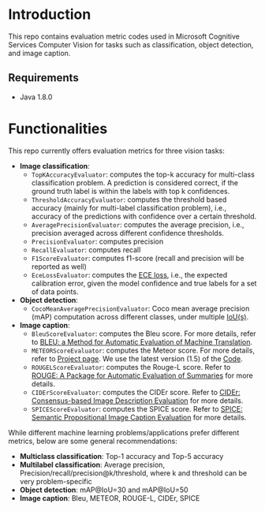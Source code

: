 # Introduction
This repo contains evaluation metric codes used in Microsoft Cognitive Services Computer Vision for tasks such as classification, object detection, and image caption.

## Requirements ##
- Java 1.8.0

# Functionalities
This repo currently offers evaluation metrics for three vision tasks:

- **Image classification**:
    - `TopKAccuracyEvaluator`: computes the top-k accuracy for multi-class classification problem. A prediction is considered correct, if the ground truth label is within the labels with top k confidences.
    - `ThresholdAccuracyEvaluator`: computes the threshold based accuracy (mainly for multi-label classification problem), i.e., accuracy of the predictions with confidence over a certain threshold.
    - `AveragePrecisionEvaluator`: computes the average precision, i.e., precision averaged across different confidence thresholds.
    - `PrecisionEvaluator`: computes precision
    - `RecallEvaluator`: computes recall
    - `F1ScoreEvaluator`: computes f1-score (recall and precision will be reported as well)
    - `EceLossEvaluator`: computes the [ECE loss](https://arxiv.org/pdf/1706.04599.pdf), i.e., the expected calibration error, given the model confidence and true labels for a set of data points.
- **Object detection**:
    - `CocoMeanAveragePrecisionEvaluator`: Coco mean average precision (mAP) computation across different classes, under multiple [IoU(s)](https://en.wikipedia.org/wiki/Jaccard_index).
- **Image caption**:
    - `BleuScoreEvaluator`: computes the Bleu score. For more details, refer to [BLEU: a Method for Automatic Evaluation of Machine Translation](http://www.aclweb.org/anthology/P02-1040.pdf).
    - `METEORScoreEvaluator`: computes the Meteor score. For more details, refer to [Project page](http://www.cs.cmu.edu/~alavie/METEOR/). We use the latest version (1.5) of the [Code](https://github.com/mjdenkowski/meteor).
    - `ROUGELScoreEvaluator`: computes the Rouge-L score. Refer to [ROUGE: A Package for Automatic Evaluation of Summaries](http://anthology.aclweb.org/W/W04/W04-1013.pdf) for more details.
    - `CIDErScoreEvaluator`:  computes the CIDEr score. Refer to [CIDEr: Consensus-based Image Description Evaluation](http://arxiv.org/pdf/1411.5726.pdf) for more details.
    - `SPICEScoreEvaluator`:  computes the SPICE score. Refer to [SPICE: Semantic Propositional Image Caption Evaluation](https://arxiv.org/abs/1607.08822) for more details.

While different machine learning problems/applications prefer different metrics, below are some general recommendations:
- **Multiclass classification**: Top-1 accuracy and Top-5 accuracy
- **Multilabel classification**: Average precision, Precision/recall/precision@k/threshold, where k and threshold can be very problem-specific
- **Object detection**: mAP@IoU=30 and mAP@IoU=50
- **Image caption**: Bleu, METEOR, ROUGE-L, CIDEr, SPICE
